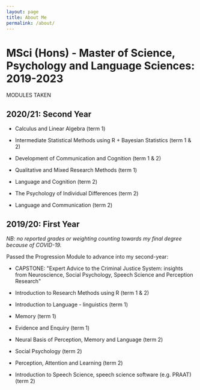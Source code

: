 ```yaml
---
layout: page
title: About Me
permalink: /about/
---
```


# MSci (Hons) - Master of Science, Psychology and Language Sciences: 2019-2023

MODULES TAKEN

## 2020/21: Second Year

- Calculus and Linear Algebra (term 1)

- Intermediate Statistical Methods using R + Bayesian Statistics (term 1 & 2)

- Development of Communication and Cognition (term 1 & 2)

- Qualitative and Mixed Research Methods (term 1)

- Language and Cognition (term 2)

- The Psychology of Individual Differences (term 2)

- Language and Communication (term 2)


## 2019/20: First Year

*NB: no reported grades or weighting counting towards my final degree because of COVID-19.*

Passed the Progression Module to advance into my second-year: 
- CAPSTONE: "Expert Advice to the Criminal Justice System: insights from Neuroscience, Social Psychology, Speech Science and Perception Research"

- Introduction to Research Methods using R (term 1 & 2)

- Introduction to Language - linguistics (term 1)

- Memory (term 1)

- Evidence and Enquiry (term 1)

- Neural Basis of Perception, Memory and Language (term 2)

- Social Psychology (term 2)

- Perception, Attention and Learning (term 2)

- Introduction to Speech Science, speech science software (e.g. PRAAT) (term 2)

